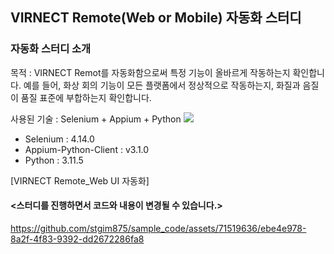 ## VIRNECT Remote(Web or Mobile) 자동화 스터디

### 자동화 스터디 소개
목적 : VIRNECT Remot를 자동화함으로써 특정 기능이 올바르게 작동하는지 확인합니다. 예를 들어, 화상 회의 기능이 모든 플랫폼에서 정상적으로 작동하는지, 화질과 음질이 품질 표준에 부합하는지 확인합니다.

사용된 기술 : Selenium + Appium + Python 
<img src="https://img.shields.io/badge/Selenium-43B02A?style=flat-square&logo=Selenium&logoColor=white"/>
- Selenium  : 4.14.0
- Appium-Python-Client : v3.1.0
- Python : 3.11.5
  
[VIRNECT Remote_Web UI 자동화]
#### <스터디를 진행하면서 코드와 내용이 변경될 수 있습니다.>

https://github.com/stgim875/sample_code/assets/71519636/ebe4e978-8a2f-4f83-9392-dd2672286fa8
